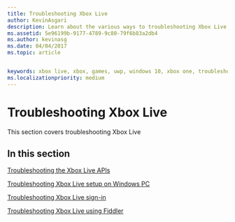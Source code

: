 ```yaml
---
title: Troubleshooting Xbox Live
author: KevinAsgari
description: Learn about the various ways to troubleshooting Xbox Live development.
ms.assetid: 5e96199b-9177-4789-9c80-79f6b83a2db4
ms.author: kevinasg
ms.date: 04/04/2017
ms.topic: article


keywords: xbox live, xbox, games, uwp, windows 10, xbox one, troubleshoot
ms.localizationpriority: medium
---
```


# Troubleshooting Xbox Live

This section covers troubleshooting Xbox Live

## In this section

[Troubleshooting the Xbox Live APIs](troubleshooting-the-xbox-live-services-api.md)

[Troubleshooting Xbox Live setup on Windows PC](troubleshooting-pc-setup.md)

[Troubleshooting Xbox Live sign-in](troubleshooting-sign-in.md)

[Troubleshooting Xbox Live using Fiddler](how-to-set-up-fiddler-for-debugging.md)
